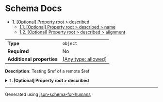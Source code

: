 # Schema Docs

- [1. [Optional] Property root > described](#described)
  - [1.1. [Optional] Property root > described > name](#described_name)
  - [1.2. [Optional] Property root > described > alignment](#described_alignment)

|                           |                                                                           |
| ------------------------- | ------------------------------------------------------------------------- |
| **Type**                  | `object`                                                                  |
| **Required**              | No                                                                        |
| **Additional properties** | [[Any type: allowed]](# "Additional Properties of any type are allowed.") |

**Description:** Testing $ref of a remote $ref

<details>
<summary>
<strong> <a name="described"></a>1. [Optional] Property root > described</strong>  

</summary>
<blockquote>

|                           |                                                                                                                      |
| ------------------------- | -------------------------------------------------------------------------------------------------------------------- |
| **Type**                  | `object`                                                                                                             |
| **Required**              | No                                                                                                                   |
| **Additional properties** | [[Not allowed]](# "Additional Properties not allowed.")                                                              |
| **Defined in**            | https://raw.githubusercontent.com/coveooss/json-schema-for-humans/main/docs/examples/cases/description_from_ref.json |

<details>
<summary>
<strong> <a name="described_name"></a>1.1. [Optional] Property root > described > name</strong>  

</summary>
<blockquote>

|                |                             |
| -------------- | --------------------------- |
| **Type**       | `string`                    |
| **Required**   | No                          |
| **Defined in** | #/definitions/filled_string |

**Description:** a filled string

| Restrictions   |   |
| -------------- | - |
| **Min length** | 1 |

</blockquote>
</details>

<details>
<summary>
<strong> <a name="described_alignment"></a>1.2. [Optional] Property root > described > alignment</strong>  

</summary>
<blockquote>

|                        |                         |
| ---------------------- | ----------------------- |
| **Type**               | `string`                |
| **Required**           | No                      |
| **Same definition as** | [name](#described_name) |

**Description:** a filled string

</blockquote>
</details>

</blockquote>
</details>

----------------------------------------------------------------------------------------------------------------------------
Generated using [json-schema-for-humans](https://github.com/coveooss/json-schema-for-humans)